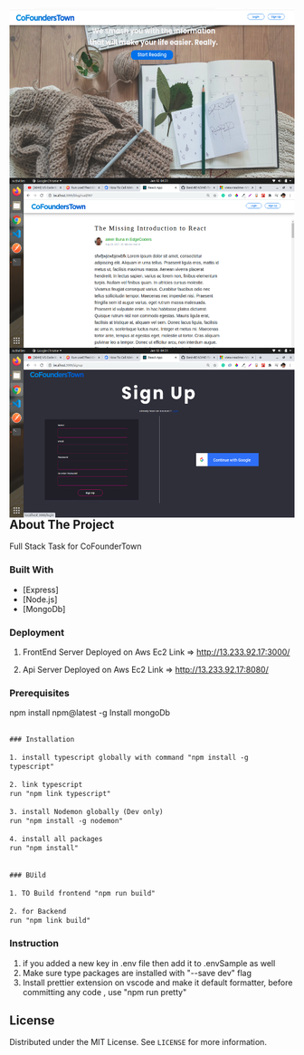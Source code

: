 

<img src="Screenshot from 2021-01-10 04-31-12.png" align="right"
     alt="Size Limit logo by Anton Lovchikov" width="820" height="300">



<img src="Screenshot from 2021-01-10 04-31-41.png" align="right"
     alt="Size Limit logo by Anton Lovchikov" width="820" height="300">



 <img src="Screenshot from 2021-01-10 04-31-27.png" align="right"
     alt="Size Limit logo by Anton Lovchikov" width="820" height="300">


<!-- ABOUT THE PROJECT -->
## About The Project

Full Stack Task for CoFounderTown


### Built With
* [Express]
* [Node.js]
* [MongoDb]



### Deployment

1. FrontEnd Server Deployed on Aws Ec2
Link => http://13.233.92.17:3000/

2. Api Server Deployed on Aws Ec2
Link => http://13.233.92.17:8080/




### Prerequisites

npm install npm@latest -g
Install mongoDb 
```

### Installation

1. install typescript globally with command "npm install -g typescript"

2. link typescript 
run "npm link typescript"

3. install Nodemon globally (Dev only)
run "npm install -g nodemon"

4. install all packages 
run "npm install"


### BUild

1. TO Build frontend "npm run build"

2. for Backend 
run "npm link build"
```
### Instruction 

1. if you added a new key in .env file then add it to .envSample as well 
2. Make sure type packages are installed with "--save dev" flag
3. Install prettier extension on vscode and make it default formatter, before committing any code , use "npm run pretty"
<!-- LICENSE -->
## License

Distributed under the MIT License. See `LICENSE` for more information.




